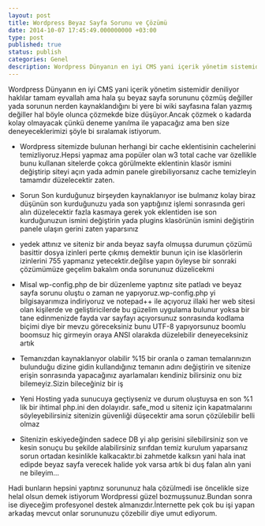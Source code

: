 ```yaml
---
layout: post
title: Wordpress Beyaz Sayfa Sorunu ve Çözümü
date: 2014-10-07 17:45:49.000000000 +03:00
type: post
published: true
status: publish
categories: Genel
description: Wordpress Dünyanın en iyi CMS yani içerik yönetim sistemidir deniliyor haklılar tamam eyvallah ama hala şu beyaz sayfa sorununu çözmüş değiller
---
```

Wordpress Dünyanın en iyi CMS yani içerik yönetim sistemidir deniliyor haklılar tamam eyvallah ama hala şu beyaz sayfa sorununu çözmüş değiller yada sorunun nerden kaynaklandığını bi yere bi wiki sayfasına falan yazmış değiller hal böyle olunca çözmekde bize düşüyor.Ancak çözmek o kadarda kolay olmayacak çünkü deneme yanılma ile yapacağız ama ben size deneyeceklerimizi şöyle bi sıralamak istiyorum.

- Wordpress sitemizde bulunan herhangi bir cache eklentisinin cachelerini temizliyoruz.Hepsi yapmaz ama popüler olan w3 total cache var özellikle bunu kullanan sitelerde çokca görülmekte eklentinin klasör ismini değiştirip siteyi açın yada admin panele girebiliyorsanız cache temizleyin tamamdır düzelecektir zaten.

- Sorun Son kurduğunuz birşeyden kaynaklanıyor ise bulmanız kolay biraz düşünün son kurduğunuzu yada son yaptığınız işlemi sonrasında geri alın düzelecektir fazla kasmaya gerek yok eklentiden ise son kurduğunuzun ismini değiştirin yada plugins klasörünün ismini değiştirin panele ulaşın gerini zaten yaparsınız

- yedek attınız ve siteniz bir anda beyaz sayfa olmuşsa durumun çözümü basittir dosya izinleri perte çıkmış demektir bunun için ise klasörlerin izinlerini 755 yapmanız yetecektir.değilse yapın öyleyse bir sonraki çözümümüze geçelim bakalım onda sorununuz düzelicekmi

- Misal wp-config.php de bir düzenleme yaptınız site patladı ve beyaz sayfa sorunu oluştu o zaman ne yapıyoruz.wp-config.php yi bilgisayarımıza indiriyoruz ve notepad++ ile açıyoruz illaki her web sitesi olan kişilerde ve geliştiricilerde bu güzelim uygulama bulunur yoksa bir tane edinmenizde fayda var sayfayı açıyorsunuz sonrasında kodlama biçimi diye bir mevzu göreceksiniz bunu UTF-8 yapıyorsunuz boomlu boomsuz hiç girmeyin oraya ANSI olarakda düzelebilir deneyeceksiniz artık

- Temanızdan kaynaklanıyor olabilir %15 bir oranla o zaman temalarınızın bulunduğu dizine gidin kullandığınız temanın adını değiştirin ve sitenize erişin sonrasında yapacağınız ayarlamaları kendiniz bilirsiniz onu biz bilemeyiz.Sizin bileceğiniz bir iş

- Yeni Hosting yada sunucuya geçtiyseniz ve durum oluştuysa en son %1 lik bir ihtimal php.ini den dolayıdır. safe\_mod u siteniz için kapatmalarını söyleyebilirsiniz sitenizin güvenliği düşecektir ama sorun çözülebilir belli olmaz

- Sitenizin eskiyedeğinden sadece DB yi alıp gerisini silebilirsiniz son ve kesin sonuçu bu şekilde alabilirsiniz sırıfdan temiz kurulum yaparsanız sorun ortadan kesinlikle kalkacaktır.bi zahmetde kalksın yani hala inat edipde beyaz sayfa verecek halide yok varsa artık bi duş falan alın yani ne bileyim...

Hadi bunların hepsini yaptınız sorununuz hala çözülmedi ise öncelikle size helal olsun demek istiyorum Wordpressi güzel bozmuşsunuz.Bundan sonra ise diyeceğim profesyonel destek almanızdır.İnternette pek çok bu işi yapan arkadaş mevcut onlar sorununuzu çözebilir diye umut ediyorum.
